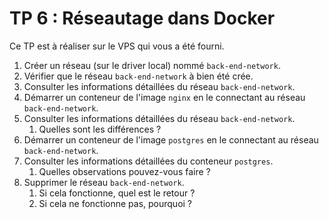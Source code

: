 # TP 6 : Réseautage dans Docker

Ce TP est à réaliser sur le VPS qui vous a été fourni.

1. Créer un réseau (sur le driver local) nommé `back-end-network`.
2. Vérifier que le réseau `back-end-network` à bien été crée.
3. Consulter les informations détaillées du réseau `back-end-network`.
4. Démarrer un conteneur de l'image `nginx` en le connectant au réseau `back-end-network`.
5. Consulter les informations détaillées du réseau `back-end-network`.
   1. Quelles sont les différences ?
6. Démarrer un conteneur de l'image `postgres` en le connectant au réseau `back-end-network`.
7. Consulter les informations détaillées du conteneur `postgres`.
   1. Quelles observations pouvez-vous faire ?
8. Supprimer le réseau `back-end-network`.
   1. Si cela fonctionne, quel est le retour ?
   2. Si cela ne fonctionne pas, pourquoi ?
